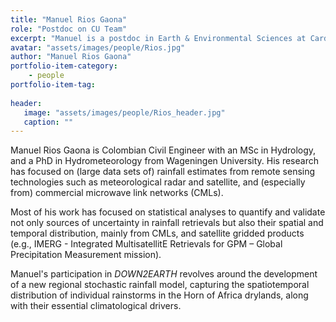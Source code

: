 ```yaml
---
title: "Manuel Rios Gaona"
role: "Postdoc on CU Team"
excerpt: "Manuel is a postdoc in Earth & Environmental Sciences at Cardiff."
avatar: "assets/images/people/Rios.jpg"
author: "Manuel Rios Gaona"
portfolio-item-category:
    - people
portfolio-item-tag:
    
header:
   image: "assets/images/people/Rios_header.jpg"
   caption: ""
---
```


Manuel Rios Gaona is Colombian Civil Engineer with an MSc in Hydrology, and a PhD in Hydrometeorology from Wageningen University. His research has focused on (large data sets of) rainfall estimates from remote sensing technologies such as meteorological radar and satellite, and (especially from) commercial microwave link networks (CMLs).

Most of his work has focused on statistical analyses to quantify and validate not only sources of uncertainty in rainfall retrievals but also their spatial and temporal distribution, mainly from CMLs, and satellite gridded products (e.g., IMERG - Integrated MultisatellitE Retrievals for GPM – Global Precipitation Measurement mission).

Manuel's participation in _DOWN2EARTH_ revolves around the development of a new regional stochastic rainfall model, capturing the spatiotemporal distribution of individual rainstorms in the Horn of Africa drylands, along with their essential climatological drivers. 